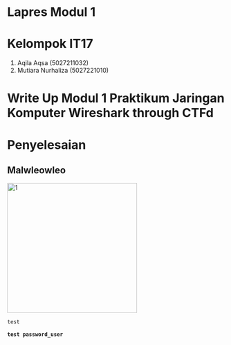 # Lapres Modul 1

# Kelompok IT17
1. Aqila Aqsa (5027211032)
2. Mutiara Nurhaliza (5027221010)

# Write Up Modul 1 Praktikum Jaringan Komputer Wireshark through CTFd

# Penyelesaian

## Malwleowleo

<img src="Jarkom-Modul-1-IT17-2024/images/malw-1-a.png" alt="1" style="width: 300px;">

```c
test
```

**`test password_user`**